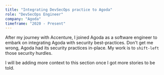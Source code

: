 ```yaml
---
title: "Integrating DevSecOps practice to Agoda"
role: "DevSecOps Engineer"
company: "Agoda"
timeframe: "2020 - Present"
---
```


After my journey with Accenture, I joined Agoda as a software engineer to embark on integrating Agoda with security best-practices.
Don't get me wrong, Agoda had its security practices in-place. My work is to `shift-left` those security hurdles.

I will be adding more context to this section once I got more stories to be told.
